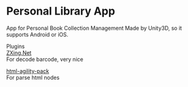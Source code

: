 # Personal Library App
App for Personal Book Collection Management
Made by Unity3D, so it supports Android or iOS.

Plugins  
[ZXing.Net](https://github.com/micjahn/ZXing.Net)  
For decode barcode, very nice  
  
[html-agility-pack](https://github.com/zzzprojects/html-agility-pack)  
For parse html nodes
